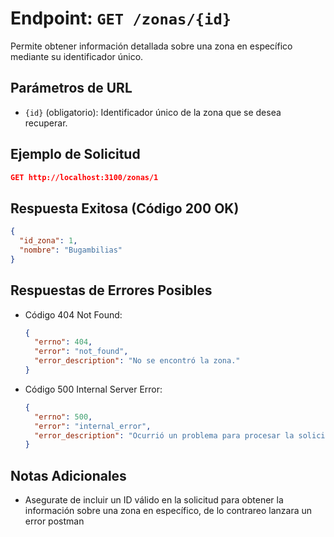 # Endpoint: `GET /zonas/{id}`

Permite obtener información detallada sobre una zona en específico mediante su identificador único.

## Parámetros de URL
- `{id}` (obligatorio): Identificador único de la zona que se desea recuperar.

## Ejemplo de Solicitud
```json
GET http://localhost:3100/zonas/1
```

## Respuesta Exitosa (Código 200 OK)
```json
{
  "id_zona": 1,
  "nombre": "Bugambilias"
}
```

## Respuestas de Errores Posibles
- Código 404 Not Found:

  ```json
  {
    "errno": 404,
    "error": "not_found",
    "error_description": "No se encontró la zona."
  }
  ```

- Código 500 Internal Server Error:
  ```json
  {
    "errno": 500,
    "error": "internal_error",
    "error_description": "Ocurrió un problema para procesar la solicitud"
  }
  ``` 

## Notas Adicionales

- Asegurate de incluir un ID válido en la solicitud para obtener la información
  sobre una zona en específico, de lo contrareo lanzara un error postman